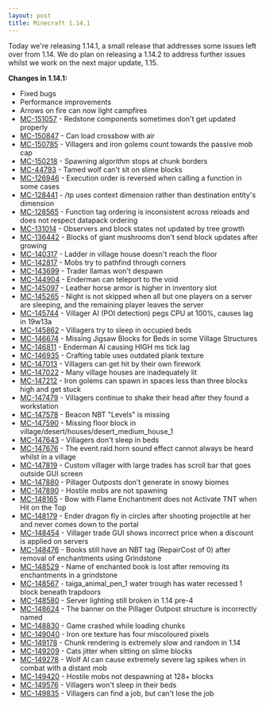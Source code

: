 ```yaml
---
layout: post
title: Minecraft 1.14.1
---
```


Today we're releasing 1.14.1, a small release that addresses some issues left over from 1.14. We do plan on releasing a
1.14.2 to address further issues whilst we work on the next major update, 1.15.

**Changes in 1.14.1:**<br>

* Fixed bugs
* Performance improvements
* Arrows on fire can now light campfires
* [MC-151057](https://bugs.mojang.com/browse/MC-151057) - Redstone components sometimes don't get updated properly
* [MC-150847](https://bugs.mojang.com/browse/MC-150847) - Can load crossbow with air
* [MC-150785](https://bugs.mojang.com/browse/MC-150785) - Villagers and iron golems count towards the passive mob cap
* [MC-150218](https://bugs.mojang.com/browse/MC-150218) - Spawning algorithm stops at chunk borders
* [MC-44793](https://bugs.mojang.com/browse/MC-44793) - Tamed wolf can't sit on slime blocks
* [MC-126946](https://bugs.mojang.com/browse/MC-126946) - Execution order is reversed when calling a function in some
  cases
* [MC-128441](https://bugs.mojang.com/browse/MC-128441) - /tp uses context dimension rather than destination entity's
  dimension
* [MC-128565](https://bugs.mojang.com/browse/MC-128565) - Function tag ordering is inconsistent across reloads and does
  not respect datapack ordering
* [MC-131014](https://bugs.mojang.com/browse/MC-131014) - Observers and block states not updated by tree growth
* [MC-136442](https://bugs.mojang.com/browse/MC-136442) - Blocks of giant mushrooms don't send block updates after
  growing
* [MC-140317](https://bugs.mojang.com/browse/MC-140317) - Ladder in village house doesn't reach the floor
* [MC-142817](https://bugs.mojang.com/browse/MC-142817) - Mobs try to pathfind through corners
* [MC-143699](https://bugs.mojang.com/browse/MC-143699) - Trader llamas won't despawn
* [MC-144904](https://bugs.mojang.com/browse/MC-144904) - Enderman can teleport to the void
* [MC-145097](https://bugs.mojang.com/browse/MC-145097) - Leather horse armor is higher in inventory slot
* [MC-145265](https://bugs.mojang.com/browse/MC-145265) - Night is not skipped when all but one players on a server are
  sleeping, and the remaining player leaves the server
* [MC-145744](https://bugs.mojang.com/browse/MC-145744) - Villager AI (POI detection) pegs CPU at 100%, causes lag in
  19w13a
* [MC-145862](https://bugs.mojang.com/browse/MC-145862) - Villagers try to sleep in occupied beds
* [MC-146674](https://bugs.mojang.com/browse/MC-146674) - Missing Jigsaw Blocks for Beds in some Village Structures
* [MC-146811](https://bugs.mojang.com/browse/MC-146811) - Enderman AI causing HIGH ms tick lag
* [MC-146935](https://bugs.mojang.com/browse/MC-146935) - Crafting table uses outdated plank texture
* [MC-147013](https://bugs.mojang.com/browse/MC-147013) - Villagers can get hit by their own firework
* [MC-147022](https://bugs.mojang.com/browse/MC-147022) - Many village houses are inadequately lit
* [MC-147212](https://bugs.mojang.com/browse/MC-147212) - Iron golems can spawn in spaces less than three blocks high
  and get stuck
* [MC-147479](https://bugs.mojang.com/browse/MC-147479) - Villagers continue to shake their head after they found a
  workstation
* [MC-147578](https://bugs.mojang.com/browse/MC-147578) - Beacon NBT "Levels" is missing
* [MC-147590](https://bugs.mojang.com/browse/MC-147590) - Missing floor block in
  village/desert/houses/desert\_medium\_house\_1
* [MC-147643](https://bugs.mojang.com/browse/MC-147643) - Villagers don't sleep in beds
* [MC-147676](https://bugs.mojang.com/browse/MC-147676) - The event.raid.horn sound effect cannot always be heard whilst
  in a village
* [MC-147819](https://bugs.mojang.com/browse/MC-147819) - Custom villager with large trades has scroll bar that goes
  outside GUI screen
* [MC-147880](https://bugs.mojang.com/browse/MC-147880) - Pillager Outposts don't generate in snowy biomes
* [MC-147890](https://bugs.mojang.com/browse/MC-147890) - Hostile mobs are not spawning
* [MC-148165](https://bugs.mojang.com/browse/MC-148165) - Bow with Flame Enchantment does not Activate TNT when Hit on
  the Top
* [MC-148179](https://bugs.mojang.com/browse/MC-148179) - Ender dragon fly in circles after shooting projectile at her
  and never comes down to the portal
* [MC-148454](https://bugs.mojang.com/browse/MC-148454) - Villager trade GUI shows incorrect price when a discount is
  applied on servers
* [MC-148476](https://bugs.mojang.com/browse/MC-148476) - Books still have an NBT tag (RepairCost of 0) after removal of
  enchantments using Grindstone
* [MC-148529](https://bugs.mojang.com/browse/MC-148529) - Name of enchanted book is lost after removing its enchantments
  in a grindstone
* [MC-148567](https://bugs.mojang.com/browse/MC-148567) - taiga\_animal\_pen\_1 water trough has water recessed 1 block
  beneath trapdoors
* [MC-148580](https://bugs.mojang.com/browse/MC-148580) - Server lighting still broken in 1.14 pre-4
* [MC-148624](https://bugs.mojang.com/browse/MC-148624) - The banner on the Pillager Outpost structure is incorrectly
  named
* [MC-148830](https://bugs.mojang.com/browse/MC-148830) - Game crashed while loading chunks
* [MC-149040](https://bugs.mojang.com/browse/MC-149040) - Iron ore texture has four miscoloured pixels
* [MC-149178](https://bugs.mojang.com/browse/MC-149178) - Chunk rendering is extremely slow and random in 1.14
* [MC-149209](https://bugs.mojang.com/browse/MC-149209) - Cats jitter when sitting on slime blocks
* [MC-149278](https://bugs.mojang.com/browse/MC-149278) - Wolf AI can cause extremely severe lag spikes when in combat
  with a distant mob
* [MC-149420](https://bugs.mojang.com/browse/MC-149420) - Hostile mobs not despawning at 128+ blocks
* [MC-149576](https://bugs.mojang.com/browse/MC-149576) - Villagers won't sleep in their beds
* [MC-149835](https://bugs.mojang.com/browse/MC-149835) - Villagers can find a job, but can't lose the job
